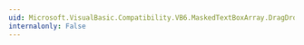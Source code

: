 ```yaml
---
uid: Microsoft.VisualBasic.Compatibility.VB6.MaskedTextBoxArray.DragDrop
internalonly: False
---
```

